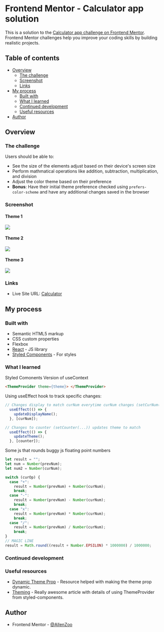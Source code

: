 # Frontend Mentor - Calculator app solution

This is a solution to the [Calculator app challenge on Frontend Mentor](https://www.frontendmentor.io/challenges/calculator-app-9lteq5N29). Frontend Mentor challenges help you improve your coding skills by building realistic projects. 

## Table of contents

- [Overview](#overview)
  - [The challenge](#the-challenge)
  - [Screenshot](#screenshot)
  - [Links](#links)
- [My process](#my-process)
  - [Built with](#built-with)
  - [What I learned](#what-i-learned)
  - [Continued development](#continued-development)
  - [Useful resources](#useful-resources)
- [Author](#author)


## Overview

### The challenge

Users should be able to:

- See the size of the elements adjust based on their device's screen size
- Perform mathmatical operations like addition, subtraction, multiplication, and division
- Adjust the color theme based on their preference
- **Bonus**: Have their initial theme preference checked using `prefers-color-scheme` and have any additional changes saved in the browser

### Screenshot
#### Theme 1

![](https://github.com/AllenZoo/CalculatorProject/blob/master/CalculatorProjectScreenshots/Theme1.png)

#### Theme 2

![](https://github.com/AllenZoo/CalculatorProject/blob/master/CalculatorProjectScreenshots/Theme2.png)

#### Theme 3

![](https://github.com/AllenZoo/CalculatorProject/blob/master/CalculatorProjectScreenshots/Theme3.png)

### Links

- Live Site URL: [Calculator](https://allenzoo.github.io/CalculatorProject/)

## My process

### Built with

- Semantic HTML5 markup
- CSS custom properties
- Flexbox
- [React](https://reactjs.org/) - JS library
- [Styled Components](https://styled-components.com/) - For styles

### What I learned


Styled Comonents Version of useContext
```html
<ThemeProvider theme={theme}> </ThemeProvider>
```

Using useEffect hook to track specific changes:

```js
// Changes display to match curNum everytime curNum changes (setCurNum(...))
  useEffect(() => {
    updateDisplayName();
  }, [curNum]);

// Changes to counter (setCounter(...)) updates theme to match
  useEffect(() => {
    updateTheme();
  }, [counter]);

```


Some js that rounds buggy js floating point numbers
```js
let result = "";
let num = Number(prevNum);
let num2 = Number(curNum);

switch (curOp) {
  case "+":
    result = Number(prevNum) + Number(curNum);
    break;
  case "-":
    result = Number(prevNum) - Number(curNum);
    break;
  case "x":
    result = Number(prevNum) * Number(curNum);
    break;
  case "/":
    result = Number(prevNum) / Number(curNum);
    break;
}
// MAGIC LINE
result = Math.round((result + Number.EPSILON) * 1000000) / 1000000;
```

### Continued development


### Useful resources

- [Dynamic Theme Prop](https://stackoverflow.com/questions/42796584/dynamic-theme-in-styled-components) - Resource helped with making the theme prop dynamic.
- [Theming](https://styled-components.com/docs/advanced) - Really awesome article with details of using ThemeProvider from styled-components.


## Author

- Frontend Mentor - [@AllenZoo](https://www.frontendmentor.io/profile/AllenZoo)

